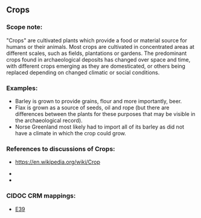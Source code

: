 
## Crops 

###  Scope note: 
"Crops" are cultivated plants which provide a food or material source for humans or their animals. Most crops are cultivated in concentrated areas at different scales, such as fields, plantations or gardens. The predominant crops found in archaeological deposits has changed over space and time, with different crops emerging as they are domesticated, or others being replaced depending on changed climatic or social conditions. 

### Examples: 

* Barley is grown to provide grains, flour and more importantly, beer.
* Flax is grown as a source of seeds, oil and rope (but there are differences between the plants for these purposes that may be visible in the archaeological record).
* Norse Greenland most likely had to import all of its barley as did not have a climate in which the crop could grow.

### References to discussions of Crops:

* https://en.wikipedia.org/wiki/Crop

* 

* 

### CIDOC CRM mappings: 

* [E39](http://www.cidoc-crm.org/Entity/e39-actor/version-6.1)



